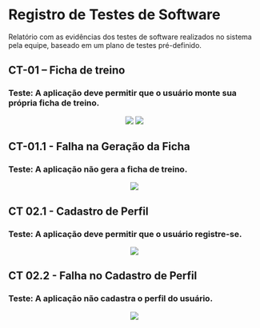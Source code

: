 # Registro de Testes de Software

Relatório com as evidências dos testes de software realizados no sistema pela equipe, baseado em um plano de testes pré-definido.

## CT-01 – Ficha de treino
### Teste: A aplicação deve permitir que o usuário monte sua própria ficha de treino.
<div align="center"><img src="https://github.com/ICEI-PUC-Minas-PMV-ADS/pmv-ads-2023-2-e3-proj-mov-t3-academia/blob/4d5b81cebdb06ec20baa6889f05420894736c42a/docs/img/MontandoFichaDeTreino.png">
<img src="https://github.com/ICEI-PUC-Minas-PMV-ADS/pmv-ads-2023-2-e3-proj-mov-t3-academia/blob/4d5b81cebdb06ec20baa6889f05420894736c42a/docs/img/FichaSalvaComSucesso.png"></div>


## CT-01.1 - Falha na Geração da Ficha
### Teste: A aplicação não gera a ficha de treino.
<div align="center"><img src="https://github.com/ICEI-PUC-Minas-PMV-ADS/pmv-ads-2023-2-e3-proj-mov-t3-academia/blob/5eadd9d070a3dfbce7541c28e99eeec542726cdb/docs/img/ErroAoTentarCriarFicha.png"></div>


## CT 02.1 - Cadastro de Perfil
### Teste: A aplicação deve permitir que o usuário registre-se.
<div align="center"><img src="https://github.com/ICEI-PUC-Minas-PMV-ADS/pmv-ads-2023-2-e3-proj-mov-t3-academia/blob/main/docs/img/cadastro.png"></div>


## CT 02.2 - Falha no Cadastro de Perfil
### Teste: A aplicação não cadastra o perfil do usuário.
<div align="center"><img src="https://github.com/ICEI-PUC-Minas-PMV-ADS/pmv-ads-2023-2-e3-proj-mov-t3-academia/blob/main/docs/img/cadastro%20sem%20sucesso.png"></div>
